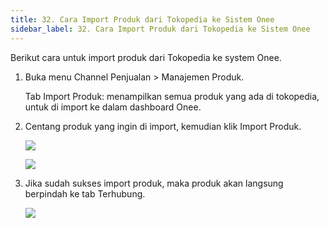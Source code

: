 ```yaml
---
title: 32. Cara Import Produk dari Tokopedia ke Sistem Onee
sidebar_label: 32. Cara Import Produk dari Tokopedia ke Sistem Onee
---
```

Berikut cara untuk import produk dari Tokopedia ke system Onee.

1. B﻿uka menu Channel Penjualan > Manajemen Produk. 

   T﻿ab Import Produk: menampilkan semua produk yang ada di tokopedia, untuk di import ke dalam dashboard Onee.
2. C﻿entang produk yang ingin di import, kemudian klik Import Produk.

   ![](/img/31.3-import-produk.png)

   ![](/img/31.3-pop-up-import-produk.png)
3. J﻿ika sudah sukses import produk, maka produk akan langsung berpindah ke tab Terhubung.

   ![](/img/32.-import-produk-tab-terhubung.png)